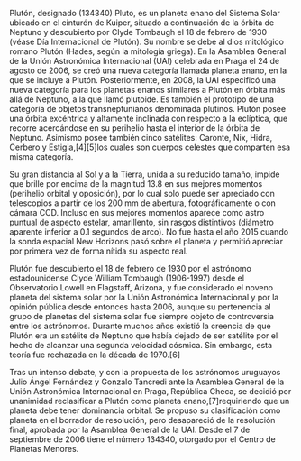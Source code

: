 Plutón, designado (134340) Pluto, es un planeta enano del Sistema Solar ubicado en el cinturón de Kuiper, situado a continuación de la órbita de Neptuno y descubierto por Clyde Tombaugh el 18 de febrero de 1930 (véase Día Internacional de Plutón). Su nombre se debe al dios mitológico romano Plutón (Hades, según la mitología griega). En la Asamblea General de la Unión Astronómica Internacional (UAI) celebrada en Praga el 24 de agosto de 2006, se creó una nueva categoría llamada planeta enano, en la que se incluye a Plutón. Posteriormente, en 2008, la UAI especificó una nueva categoría para los planetas enanos similares a Plutón en órbita más allá de Neptuno, a la que llamó plutoide. Es también el prototipo de una categoría de objetos transneptunianos denominada plutinos. Plutón posee una órbita excéntrica y altamente inclinada con respecto a la eclíptica, que recorre acercándose en su perihelio hasta el interior de la órbita de Neptuno. Asimismo posee también cinco satélites: Caronte, Nix, Hidra, Cerbero y Estigia,[4]​[5]​ los cuales son cuerpos celestes que comparten esa misma categoría.

Su gran distancia al Sol y a la Tierra, unida a su reducido tamaño, impide que brille por encima de la magnitud 13.8 en sus mejores momentos (perihelio orbital y oposición), por lo cual solo puede ser apreciado con telescopios a partir de los 200 mm de abertura, fotográficamente o con cámara CCD. Incluso en sus mejores momentos aparece como astro puntual de aspecto estelar, amarillento, sin rasgos distintivos (diámetro aparente inferior a 0.1 segundos de arco). No fue hasta el año 2015 cuando la sonda espacial New Horizons pasó sobre el planeta y permitió apreciar por primera vez de forma nítida su aspecto real.

Plutón fue descubierto el 18 de febrero de 1930 por el astrónomo estadounidense Clyde William Tombaugh (1906-1997) desde el Observatorio Lowell en Flagstaff, Arizona, y fue considerado el noveno planeta del sistema solar por la Unión Astronómica Internacional y por la opinión pública desde entonces hasta 2006, aunque su pertenencia al grupo de planetas del sistema solar fue siempre objeto de controversia entre los astrónomos. Durante muchos años existió la creencia de que Plutón era un satélite de Neptuno que había dejado de ser satélite por el hecho de alcanzar una segunda velocidad cósmica. Sin embargo, esta teoría fue rechazada en la década de 1970.[6]​

Tras un intenso debate, y con la propuesta de los astrónomos uruguayos Julio Ángel Fernández y Gonzalo Tancredi ante la Asamblea General de la Unión Astronómica Internacional en Praga, República Checa, se decidió por unanimidad reclasificar a Plutón como planeta enano,[7]​ requiriendo que un planeta debe tener dominancia orbital. Se propuso su clasificación como planeta en el borrador de resolución, pero desapareció de la resolución final, aprobada por la Asamblea General de la UAI. Desde el 7 de septiembre de 2006 tiene el número 134340, otorgado por el Centro de Planetas Menores.
